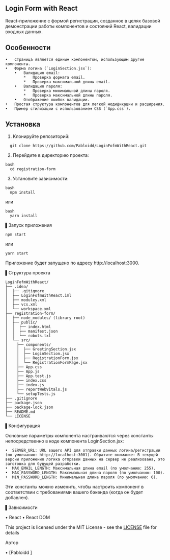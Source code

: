 ## Login Form with React

React-приложение с формой регистрации, созданное в целях базовой демонстрации работы компонентов и состояний React, валидации входных данных.

## Особенности
```
•   Страница является единым компонентом, использующим другие компоненты.
•   Форма логина (`LoginSection.jsx`):
    •   Валидация email:
        *   Проверка формата email.
        *   Проверка максимальной длины email.
    •   Валидация пароля:
        *   Проверка минимальной длины пароля.
        *   Проверка максимальной длины пароля.
    •   Отображение ошибок валидации.
•   Простая структура компонентов для легкой модификации и расширения.
•   Пример стилизации с использованием CSS (`App.css`).
```
## Установка

1.  Клонируйте репозиторий:
```
  git clone https://github.com/Pabloidd/LoginFofmWithReact.git
```

2. Перейдите в директорию проекта:
```
bash
  cd registration-form
```

3. Установите зависимости:  
```
bash
  npm install
```
  или
```
bash
  yarn install
```

▌Запуск приложения


```
npm start
```
или
```
yarn start
```

Приложение будет запущено по адресу http://localhost:3000.

▌Структура проекта
```
LoginFofmWithReact/
├── .idea/
│  ├── .gitignore
│  ├── LoginFofmWithReact.iml
│  ├── modules.xml
│  ├── vcs.xml
│  └── workspace.xml
├── registration-form/
│  ├── node_modules/ (library root)
│  ├── public/
│  │  ├── index.html
│  │  ├── manifest.json
│  │  └── robots.txt
│  └── src/
│    ├── components/
│    │  ├── GreetingSection.jsx
│    │  ├── LoginSection.jsx
│    │  ├── RegistrationForm.jsx
│    │  └── RegistrationFormPage.jsx
│    ├── App.css
│    ├── App.js
│    ├── App.test.js
│    ├── index.css
│    ├── index.js
│    ├── reportWebVitals.js
│    └── setupTests.js
├── .gitignore
├── package.json
├── package-lock.json
├── README.md
└── LICENSE
```

▌Конфигурация

Основные параметры компонента настраиваются через константы непосредственно в коде компонента LoginSection.jsx:
```
•  SERVER_URL: URL вашего API для отправки данных логина/регистрации (по умолчанию: http://localhost:3001). Обратите внимание: В текущей версии приложения логика отправки данных на сервер не реализована, это заготовка для будущей разработки.
•  MAX_EMAIL_LENGTH: Максимальная длина email (по умолчанию: 255).
•  MAX_PASSWORD_LENGTH: Максимальная длина пароля (по умолчанию: 100).
•  MIN_PASSWORD_LENGTH: Минимальная длина пароля (по умолчанию: 6).
```
Эти константы можно изменить, чтобы настроить компонент в соответствии с требованиями вашего бэкенда (когда он будет добавлен).

▌Зависимости

•  React
•  React DOM

This project is licensed under the MIT License - see the [LICENSE](LICENSE) file for details

Автор

•  [Pabloidd  ]
